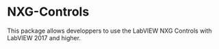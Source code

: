 # NXG-Controls
This package allows developpers to use the LabVIEW NXG Controls with LabVIEW 2017 and higher.
